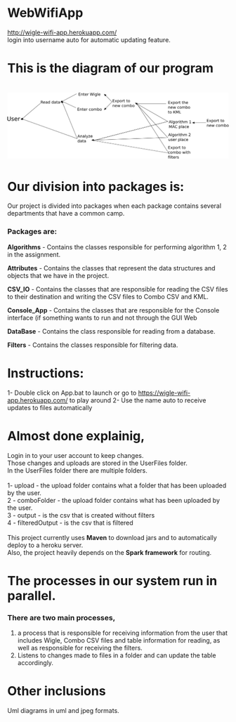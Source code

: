 # WebWifiApp
http://wigle-wifi-app.herokuapp.com/ 
<br>
login into username auto for automatic updating feature.

# This is the diagram of our program
# ![diagram](https://github.com/Ariel-OOP/WifiApp/blob/master/Diagram_of_classes_after_teacher.png?raw=true "Title")

# Our division into packages is:
Our project is divided into packages when each package contains several departments that have a common camp.
### Packages are:
**Algorithms** - Contains the classes responsible for performing algorithm 1, 2 in the assignment.

**Attributes** - Contains the classes that represent the data structures and objects that we have in the project.

**CSV_IO** - Contains the classes that are responsible for reading the CSV files to their destination and writing the CSV files to Combo CSV and KML.

**Console_App** - Contains the classes that are responsible for the Console interface (if something wants to run and not through the GUI Web

**DataBase** - Contains the class responsible for reading from a database.

**Filters** - Contains the classes responsible for filtering data.

# Instructions:

1- Double click on App.bat to launch or go to https://wigle-wifi-app.herokuapp.com/  to play around
2- Use the name auto to receive updates to files automatically

# Almost done explainig,

Login in to your user account to keep changes.<br>
Those changes and uploads are stored in the UserFiles folder.<br>
In the UserFiles folder there are multiple folders.<br><br>
	 1- upload - the upload folder contains what a folder that has been uploaded by the user.<br>
	 2 - comboFolder - the upload folder contains what has been uploaded by the user.<br>
	 3 - output - is the csv that is created without filters<br>
	 4 - filteredOutput - is the csv that is filtered <br><br>
This project currently uses <strong>Maven</strong> to download jars and to automatically deploy to a heroku server.
<br>Also, the project heavily depends on the <strong>Spark framework</strong> for routing.

# The processes in our system run in parallel.
### There are two main processes,
1) a process that is responsible for receiving information from the user that includes Wigle, Combo CSV files and table information for reading, as well as responsible for receiving the filters.
2) Listens to changes made to files in a folder and can update the table accordingly.

# Other inclusions

Uml diagrams in uml and jpeg formats.
